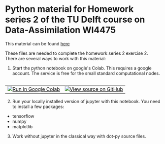 # Python material for Homework series 2 of the TU Delft course on Data-Assimilation WI4475

This material can be found [here](https://github.com/robot144/wi4475_2020_homework2)

These files are needed to complete the homework series 2 exercise 2. There are several ways to work
with this material:

1. Start the python notebook on google's Colab. This requires a google account. The service is free for the small standard computational nodes. 
<table class="tfo-notebook-buttons" align="left">
  <td>
        <a target="_blank" href="https://colab.research.google.com/github/robot144/wi4475_2020_homework2/blob/master/free_fall.ipynb"><img src="https://www.tensorflow.org/images/colab_logo_32px.png" />Run in Google Colab</a>
  </td>
  <td>
    <a target="_blank" href="https://github.com/robot144/wi4475_2020_homework2/"><img src="https://www.tensorflow.org/images/GitHub-Mark-32px.png" />View source on GitHub</a>
  </td>
</table>

2. Run your locally installed version of jupyter with this notebook. You need to install a few packages:
  - tensorflow
  - numpy
  - matplotlib

3. Work without jupyter in the classical way with dot-py source files.
